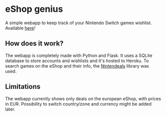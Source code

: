 # eShop genius

A simple webapp to keep track of your Nintendo Switch games wishlist. Available [here](https://eshop-genius.herokuapp.com)*!*

## How does it work?

The webapp is completely made with Python and Flask. It uses a SQLite database to store accounts and wishlists and it's
hosted to Heroku. To search games on the eShop and their info, the [Nintendeals](https://pypi.org/project/nintendeals/)
library was used.

## Limitations

The webapp currently shows only deals on the european eShop, with prices in EUR. Possibility to switch country/zone
and currency might be added later.
